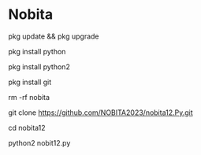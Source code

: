 # Nobita

pkg update && pkg upgrade

pkg install python

pkg install python2

pkg install git 

rm -rf nobita

git clone https://github.com/NOBITA2023/nobita12.Py.git

cd nobita12

python2 nobit12.py
